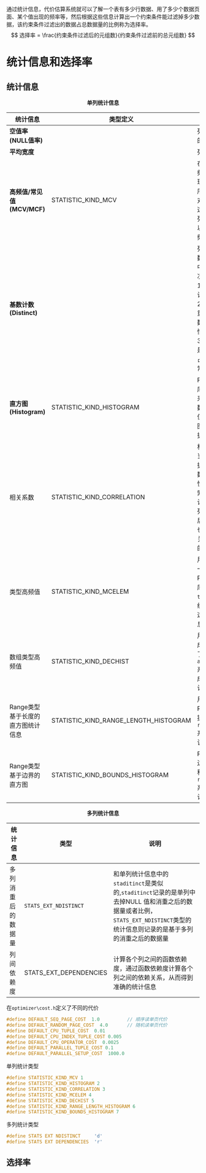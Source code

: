 通过统计信息，代价估算系统就可以了解一个表有多少行数据、用了多少个数据页面、某个值出现的频率等，然后根据这些信息计算出一个约束条件能过滤掉多少数据，该约束条件过滤出的数据占总数据量的比例称为选择率。
$$
选择率 = \frac{约束条件过滤后的元组数}{约束条件过滤前的总元组数}
$$
# 统计信息和选择率
## 统计信息
<center>
    <div><b>单列统计信息</b></div>
</center>

| 统计信息                          | 类型定义                              | 含义                                                         |
| --------------------------------- | ------------------------------------- | ------------------------------------------------------------ |
| **空值率(NULL值率)**              |                                       | 列中NULL值所占的比例                                         |
| **平均宽度**                      |                                       | 列数据的平均宽度                                             |
| **高频值/常见值(MCV/MCF)**        | STATISTIC_KIND_MCV                    | 在一个列里出现最频繁的值，按照出现的频率进行排序，并且生成一一对应的频率数组，这样可以知道一个列中有哪些高频值以及这些高颇值的频率 |
| **基数计数(Distinct)**            |                                       | 列中不重复值的个数或比例，在PG中取值有三种情况:<br/>1.代表未知或者未计算的情况。<br/>2.>0，代表消除重复值之后的个数，不常使用这种情况<br/>3.<0，其绝对值是去重之后的个数占总 的比例， 通常使用这种类型。 |
| **直方图(Histogram)**             | STATISTIC_KIND_HISTOGRAM              | PostgreSQL数据库使用等频直方图来描述一个列中的数据的分布，高颇值不会出现在直方图中，这样保证数据分布相对平坦 |
| 相关系数                          | STATISTIC_KIND_CORRELATION            | 相关系数记录的是当前列未排序的数据分布和排序后的数据分布的相关性，这个值通常在索引扫描时用来估计代价，假设一个列未排序和排序之后的相关性是0，也就是完全不相关，那么索引扫描的代价就会高一些 |
| 类型高频值                        | STATISTIC_KIND_MCELEM                 | 用于数组类型或者一些其他类型，PostgreSQL数据库提供了`ts_typanalyze`系统函数来负责生成这种类型的统计信息 |
| 数组类型高频值                    | STATISTIC_KIND_DECHIST                | 用于给数组类型生成直方图,PG提供了`array_typanalyze`系统函数来负责生成这种类型的统<br/>计信息 |
| Range类型基于长度的直方图统计信息 | STATISTIC_KIND_RANGE_LENGTH_HISTOGRAM | 用户可以自定义Range类型，PG提供了`range_typanalyze`系统函数负责生成该类型的统计信息 |
| Range类型基于边界的直方图         | STATISTIC_KIND_BOUNDS_HISTOGRAM       | Range类型生基于边界的直方图,这种类型直方图通过`range_typanalyze`系统函数来进行统计 |

<center>
    <div><b>多列统计信息</b></div>
</center>

| 统计信息           | 类型                   | 说明                                                         |
| ------------------ | ---------------------- | ------------------------------------------------------------ |
| 多列消重后的数据量 | `STATS_EXT_NDISTINCT`  | 和单列统计信息中的`staditinct`是类似的,`staditinct`记录的是单列中去掉NULL 值和消重之后的数据量或者比例，`STATS_EXT_NDISTINCT`类型的统计信息则记录的是基于多列的消重之后的数据量 |
| 列间依赖度         | STATS_EXT_DEPENDENCIES | 计算各个列之间的函数依赖度，通过函数依赖度计算各个列之间的依赖关系，从而得到准确的统计信息 |

在`optimizer\cost.h`定义了不同的代价
```c
#define DEFAULT_SEQ_PAGE_COST  1.0  		// 顺序读单页代价
#define DEFAULT_RANDOM_PAGE_COST  4.0		// 随机读单页代价
#define DEFAULT_CPU_TUPLE_COST	0.01		
#define DEFAULT_CPU_INDEX_TUPLE_COST 0.005
#define DEFAULT_CPU_OPERATOR_COST  0.0025
#define DEFAULT_PARALLEL_TUPLE_COST 0.1
#define DEFAULT_PARALLEL_SETUP_COST  1000.0
```
单列统计类型
```c
#define STATISTIC_KIND_MCV 1 
#define STATISTIC_KIND_HISTOGRAM 2 
#define STATISTIC_KIND_CORRELATION 3 
#define STATISTIC_KIND_MCELEM 4 
#define STATISTIC_KIND_DECHIST 5 
#define STATISTIC_KIND_RANGE_LENGTH_HISTOGRAM 6 
#define STATISTIC_KIND_BOUNDS_HISTOGRAM 7
```
多列统计类型
```c
#define STATS EXT NDISTINCT     'd' 
#define STATS EXT DEPENDENCIES  'r'
```
## 选择率
### 